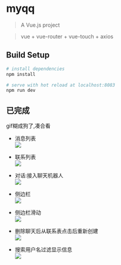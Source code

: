 # myqq

> A Vue.js project

> vue + vue-router + vue-touch + axios

## Build Setup

``` bash
# install dependencies
npm install

# serve with hot reload at localhost:8083
npm run dev


```

## 已完成 ##

gif糊成狗了,凑合看

-  消息列表  
   ![](https://github.com/Erdayo/img/blob/master/vueQ-%E6%B6%88%E6%81%AF%E5%88%97%E8%A1%A8.png)

-  联系列表  
   ![](https://github.com/Erdayo/img/blob/master/vueQ-%E8%81%94%E7%B3%BB%E5%88%97%E8%A1%A8.png)

-  对话:接入聊天机器人  
   ![](https://github.com/Erdayo/img/blob/master/vueQ-%E6%9C%BA%E5%99%A8%E4%BA%BA%E8%81%8A%E5%A4%A9.gif)

-  侧边栏  
   ![](https://github.com/Erdayo/img/blob/master/vueQ-%E4%BE%A7%E8%BE%B9%E6%A0%8F.png)

-  侧边栏滑动  
   ![](https://github.com/Erdayo/img/blob/master/vueQ-%E4%BE%A7%E8%BE%B9%E6%A0%8F%E6%BB%91%E5%8A%A8.gif)

-  删除聊天后从联系表点击后重新创建  
   ![](https://github.com/Erdayo/img/blob/master/vueQ-%E5%88%A0%E9%99%A4%E8%81%8A%E5%A4%A9%E5%90%8E%E9%87%8D%E6%96%B0%E5%88%9B%E5%BB%BA.gif)
 
-  搜索用户名过滤显示信息  
   ![](https://github.com/Erdayo/img/blob/master/vueQ-%E8%BF%87%E6%BB%A4%E4%BF%A1%E6%81%AF.gif)

